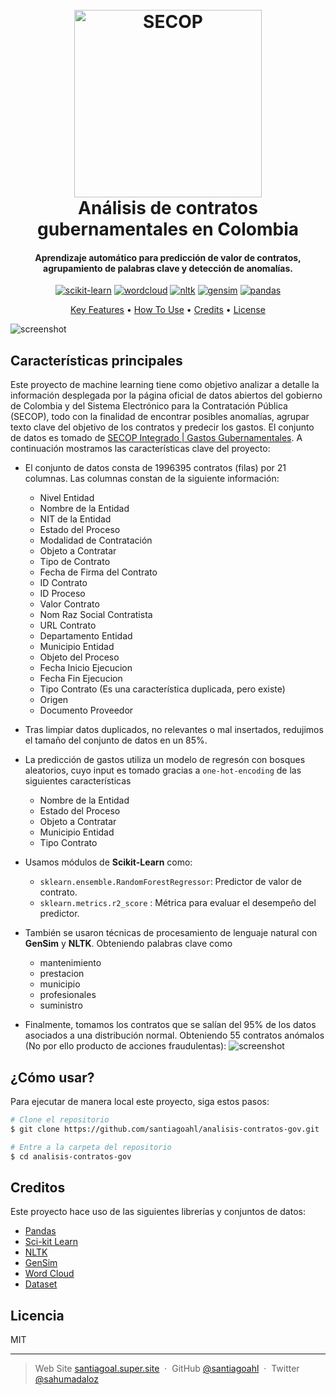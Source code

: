 <h1 align="center">
  <br>
  <a href="https://www.contratos.gov.co/consultas/inicioConsulta.do"><img src="https://www.laguajira.gov.co/Proyecto/PublishingImages/Paginas/Registrarse-SECOP-II/Secop_II.png" alt="SECOP" width="300"></a>
  <br>
Análisis de contratos gubernamentales en Colombia
  <br>
</h1>

<h4 align="center">Aprendizaje automático para predicción de valor de contratos, agrupamiento de palabras clave y detección de anomalías. 
</h4>

<p align="center">
   <a href='https://github.com/shivamkapasia0' target="_blank"><img alt='scikit-learn' src='https://img.shields.io/badge/scikit-learn-100000?style=for-the-badge&logo=scikit-learn&logoColor=FFFFFF&labelColor=FF6A00&color=1882EA'/></a> <a href='https://pypi.org/project/wordcloud/' target="_blank"><img alt='wordcloud' src='https://img.shields.io/badge/Word-Cloud-100000?style=for-the-badge&logo=wordcloud&logoColor=white&labelColor=9CFFD2&color=E9FF80'/></a> <a href='https://www.nltk.org/' target="_blank"><img alt='nltk' src='https://img.shields.io/badge/Nltk-100000?style=for-the-badge&logo=nltk&logoColor=white&labelColor=0C249D&color=0C249D'/></a> <a href='https://radimrehurek.com/gensim/' target="_blank"><img alt='gensim' src='https://img.shields.io/badge/gensim-100000?style=for-the-badge&logo=gensim&logoColor=white&labelColor=0C249D&color=00BBD4'/></a> <a href='https://pandas.pydata.org/' target="_blank"><img alt='pandas' src='https://img.shields.io/badge/pandas-100000?style=for-the-badge&logo=pandas&logoColor=2D0090&labelColor=9D7BEA&color=D2C0FA'/></a> 
</p>

<p align="center">
  <a href="#key-features">Key Features</a> •
  <a href="#how-to-use">How To Use</a> •
  <a href="#credits">Credits</a> •
  <a href="#license">License</a> 
</p>

![screenshot](https://winter-anchovy-50e.notion.site/image/https%3A%2F%2Fs3-us-west-2.amazonaws.com%2Fsecure.notion-static.com%2F0b33107d-3986-4b8c-92cd-4762a2bcc607%2Fimag.png?id=096b43d2-303f-433f-90e5-fb28af546e68&table=block&spaceId=12eea25e-0790-4a8f-aa1c-b60f93c02da2&width=1140&userId=&cache=v2)

## Características principales

Este proyecto de machine learning tiene como objetivo analizar a detalle la información desplegada por la página oficial de datos abiertos del gobierno de Colombia y del Sistema Electrónico para la Contratación Pública (SECOP), todo con la finalidad de encontrar posibles anomalías, agrupar texto clave del objetivo de los contratos y predecir los gastos. 
El conjunto de datos es tomado de [SECOP Integrado | Gastos Gubernamentales](https://www.datos.gov.co/Gastos-Gubernamentales/SECOP-Integrado/rpmr-utcd). A continuación mostramos las características clave del proyecto:


* El conjunto de datos consta de 1996395 contratos (filas) por 21 columnas. Las columnas constan de la siguiente información:
	 * Nivel Entidad
	 * Nombre de la Entidad
	 * NIT de la Entidad
	 * Estado del Proceso
	 * Modalidad de Contratación
	 * Objeto a Contratar
	 * Tipo de Contrato
	 * Fecha de Firma del Contrato
	 * ID Contrato
	 * ID Proceso
	 * Valor Contrato
	 * Nom Raz Social Contratista
	 * URL Contrato
	 * Departamento Entidad
	 * Municipio Entidad
	 * Objeto del Proceso
	 * Fecha Inicio Ejecucion
	 * Fecha Fin Ejecucion
	 * Tipo Contrato (Es una característica duplicada, pero existe)
	 * Origen
	 * Documento Proveedor

* Tras limpiar datos duplicados, no relevantes o mal insertados, redujimos el tamaño del conjunto de datos en un 85%.

* La predicción de gastos utiliza un modelo de regresón con bosques aleatorios, cuyo input es tomado gracias a `one-hot-encoding` de las siguientes características

	* Nombre de la Entidad	
	* Estado del Proceso	
	* Objeto a Contratar	
	* Municipio Entidad	
	* Tipo Contrato


* Usamos módulos de  **Scikit-Learn** como:
  - `sklearn.ensemble.RandomForestRegressor`: Predictor de valor de contrato.
  -  `sklearn.metrics.r2_score` : Métrica para evaluar el desempeño del predictor.
* También se usaron técnicas de procesamiento de lenguaje natural con **GenSim** y **NLTK**. Obteniendo palabras clave como
	 - mantenimiento
	 - prestacion
	 - municipio
	 - profesionales
	 - suministro

* Finalmente, tomamos los contratos que se salían del 95% de los datos asociados a una distribución normal. Obteniendo 55 contratos anómalos (No por ello producto de acciones fraudulentas):
![screenshot](https://winter-anchovy-50e.notion.site/image/https%3A%2F%2Fs3-us-west-2.amazonaws.com%2Fsecure.notion-static.com%2Fff46babf-1721-4bcf-85c3-c72aae4c75cf%2FUntitled.png?id=9ca482b0-7866-4d96-8bb8-28942f0310d5&table=block&spaceId=12eea25e-0790-4a8f-aa1c-b60f93c02da2&width=2000&userId=&cache=v2)

## ¿Cómo usar?

Para ejecutar de manera local este proyecto, siga estos pasos:

```bash
# Clone el repositorio
$ git clone https://github.com/santiagoahl/analisis-contratos-gov.git

# Entre a la carpeta del repositorio
$ cd analisis-contratos-gov

```

## Creditos
Este proyecto hace uso de las siguientes librerías y conjuntos de datos:

- [Pandas](https://pandas.pydata.org/)
- [Sci-kit Learn](https://scikit-learn.org/)
- [NLTK](https://www.nltk.org/)
- [GenSim](https://radimrehurek.com/gensim/)
- [Word Cloud](https://pypi.org/project/wordcloud/)
- [Dataset](https://www.datos.gov.co/Gastos-Gubernamentales/SECOP-Integrado/rpmr-utcd)


## Licencia

MIT

---

> Web Site [santiagoal.super.site](https://santiagoal.super.site/) &nbsp;&middot;&nbsp;
> GitHub [@santiagoahl](https://github.com/santiagoahl) &nbsp;&middot;&nbsp;
> Twitter [@sahumadaloz](https://twitter.com/sahumadaloz)
